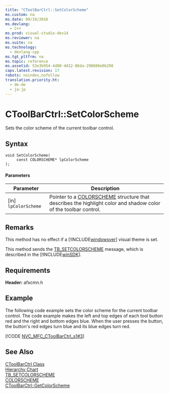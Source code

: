 ```yaml
---
title: "CToolBarCtrl::SetColorScheme"
ms.custom: na
ms.date: 09/19/2016
ms.devlang: 
  - C++
ms.prod: visual-studio-dev14
ms.reviewer: na
ms.suite: na
ms.technology: 
  - devlang-cpp
ms.tgt_pltfrm: na
ms.topic: reference
ms.assetid: 53e3b954-4d00-4d12-86da-298608e0b298
caps.latest.revision: 17
robots: noindex,nofollow
translation.priority.ht: 
  - de-de
  - ja-jp
---
```

# CToolBarCtrl::SetColorScheme
Sets the color scheme of the current toolbar control.  
  
## Syntax  
  
```  
void SetColorScheme(  
     const COLORSCHEME* lpColorScheme  
);  
```  
  
#### Parameters  
  
|Parameter|Description|  
|---------------|-----------------|  
|[in] `lpColorScheme`|Pointer to a [COLORSCHEME](http://msdn.microsoft.com/library/windows/desktop/bb775502) structure that describes the highlight color and shadow color of the toolbar control.|  
  
## Remarks  
 This method has no effect if a [!INCLUDE[windowsver](../vs140/includes/windowsver_md.md)] visual theme is set.  
  
 This method sends the [TB_SETCOLORSCHEME](http://msdn.microsoft.com/library/windows/desktop/bb787421) message, which is described in the [!INCLUDE[winSDK](../vs140/includes/winSDK_md.md)].  
  
## Requirements  
 **Header:** afxcmn.h  
  
## Example  
 The following code example sets the color scheme for the current toolbar control. The code example makes the left and top edges of each tool button red and the right and bottom edges blue. When the user presses the button, the button's red edges turn blue and its blue edges turn red.  
  
 [!CODE [NVC_MFC_CToolBarCtrl_s1#3](../CodeSnippet/VS_Snippets_Cpp/NVC_MFC_CToolbarCtrl_s1#3)]  
  
## See Also  
 [CToolBarCtrl Class](../vs140/CToolBarCtrl-Class.md)   
 [Hierarchy Chart](../vs140/Hierarchy-Chart.md)   
 [TB_SETCOLORSCHEME](http://msdn.microsoft.com/library/windows/desktop/bb787421)   
 [COLORSCHEME](http://msdn.microsoft.com/library/windows/desktop/bb775502)   
 [CToolBarCtrl::GetColorScheme](../vs140/CToolBarCtrl--GetColorScheme.md)